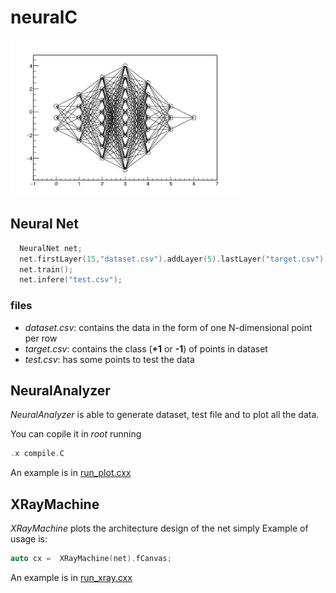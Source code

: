 # neuralC
<img src="https://github.com/gabrielefronze/neuralC/raw/master/nn.jpg" height="250"></img>
## Neural Net
```cpp
  NeuralNet net;
  net.firstLayer(15,"dataset.csv").addLayer(5).lastLayer("target.csv");
  net.train();
  net.infere("test.csv");
```
### files
- *dataset.csv*: contains the data in the form of one N-dimensional point per row
- *target.csv*: contains the class (**+1** or **-1**) of points in dataset
- *test.csv*: has some points to test the data

## NeuralAnalyzer
*NeuralAnalyzer* is able to generate dataset, test file and to plot all the data.

You can copile it in *root* running
```cpp
.x compile.C
```

An example is in [run_plot.cxx](run_plot.cxx)

## XRayMachine
*XRayMachine* plots the architecture design of the net simply
Example of usage is:
```cpp
auto cx =  XRayMachine(net).fCanvas;
```

An example is in [run_xray.cxx](run_xray.cxx)

